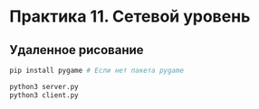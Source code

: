 # Практика 11. Сетевой уровень

## Удаленное рисование

```bash
pip install pygame # Если нет пакета pygame

python3 server.py
python3 client.py
```
